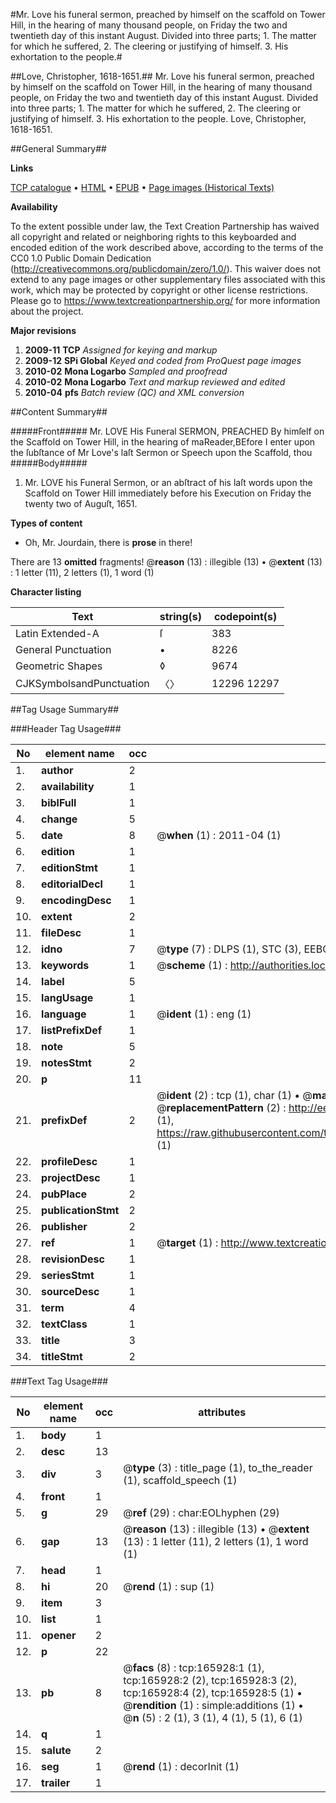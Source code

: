 #Mr. Love his funeral sermon, preached by himself on the scaffold on Tower Hill, in the hearing of many thousand people, on Friday the two and twentieth day of this instant August. Divided into three parts; 1. The matter for which he suffered, 2. The cleering or justifying of himself. 3. His exhortation to the people.#

##Love, Christopher, 1618-1651.##
Mr. Love his funeral sermon, preached by himself on the scaffold on Tower Hill, in the hearing of many thousand people, on Friday the two and twentieth day of this instant August. Divided into three parts; 1. The matter for which he suffered, 2. The cleering or justifying of himself. 3. His exhortation to the people.
Love, Christopher, 1618-1651.

##General Summary##

**Links**

[TCP catalogue](http://www.ota.ox.ac.uk/tcp/)  • 
[HTML](http://tei.it.ox.ac.uk/tcp/Texts-HTML/free/A88/A88582.html)  • 
[EPUB](http://tei.it.ox.ac.uk/tcp/Texts-EPUB/free/A88/A88582.epub) • 
[Page images (Historical Texts)](https://historicaltexts.jisc.ac.uk/eebo-99865790e)

**Availability**

To the extent possible under law, the Text Creation Partnership has waived all copyright and related or neighboring rights to this keyboarded and encoded edition of the work described above, according to the terms of the CC0 1.0 Public Domain Dedication (http://creativecommons.org/publicdomain/zero/1.0/). This waiver does not extend to any page images or other supplementary files associated with this work, which may be protected by copyright or other license restrictions. Please go to https://www.textcreationpartnership.org/ for more information about the project.

**Major revisions**

1. __2009-11__ __TCP__ *Assigned for keying and markup*
1. __2009-12__ __SPi Global__ *Keyed and coded from ProQuest page images*
1. __2010-02__ __Mona Logarbo__ *Sampled and proofread*
1. __2010-02__ __Mona Logarbo__ *Text and markup reviewed and edited*
1. __2010-04__ __pfs__ *Batch review (QC) and XML conversion*

##Content Summary##

#####Front#####
Mr. LOVE His Funeral SERMON, PREACHED By himſelf on the Scaffold on Tower Hill, in the hearing of maReader,BEfore I enter upon the ſubſtance of Mr Love's laſt Sermon or Speech upon the Scaffold, thou 
#####Body#####

1. Mr. LOVE his Funeral Sermon, or an abſtract of his laſt words upon the Scaffold on Tower Hill immediately before his Execution on Friday the twenty two of Auguſt, 1651.

**Types of content**

  * Oh, Mr. Jourdain, there is **prose** in there!

There are 13 **omitted** fragments! 
 @__reason__ (13) : illegible (13)  •  @__extent__ (13) : 1 letter (11), 2 letters (1), 1 word (1)

**Character listing**


|Text|string(s)|codepoint(s)|
|---|---|---|
|Latin Extended-A|ſ|383|
|General Punctuation|•|8226|
|Geometric Shapes|◊|9674|
|CJKSymbolsandPunctuation|〈〉|12296 12297|

##Tag Usage Summary##

###Header Tag Usage###

|No|element name|occ|attributes|
|---|---|---|---|
|1.|__author__|2||
|2.|__availability__|1||
|3.|__biblFull__|1||
|4.|__change__|5||
|5.|__date__|8| @__when__ (1) : 2011-04 (1)|
|6.|__edition__|1||
|7.|__editionStmt__|1||
|8.|__editorialDecl__|1||
|9.|__encodingDesc__|1||
|10.|__extent__|2||
|11.|__fileDesc__|1||
|12.|__idno__|7| @__type__ (7) : DLPS (1), STC (3), EEBO-CITATION (1), PROQUEST (1), VID (1)|
|13.|__keywords__|1| @__scheme__ (1) : http://authorities.loc.gov/ (1)|
|14.|__label__|5||
|15.|__langUsage__|1||
|16.|__language__|1| @__ident__ (1) : eng (1)|
|17.|__listPrefixDef__|1||
|18.|__note__|5||
|19.|__notesStmt__|2||
|20.|__p__|11||
|21.|__prefixDef__|2| @__ident__ (2) : tcp (1), char (1)  •  @__matchPattern__ (2) : ([0-9\-]+):([0-9IVX]+) (1), (.+) (1)  •  @__replacementPattern__ (2) : http://eebo.chadwyck.com/downloadtiff?vid=$1&page=$2 (1), https://raw.githubusercontent.com/textcreationpartnership/Texts/master/tcpchars.xml#$1 (1)|
|22.|__profileDesc__|1||
|23.|__projectDesc__|1||
|24.|__pubPlace__|2||
|25.|__publicationStmt__|2||
|26.|__publisher__|2||
|27.|__ref__|1| @__target__ (1) : http://www.textcreationpartnership.org/docs/. (1)|
|28.|__revisionDesc__|1||
|29.|__seriesStmt__|1||
|30.|__sourceDesc__|1||
|31.|__term__|4||
|32.|__textClass__|1||
|33.|__title__|3||
|34.|__titleStmt__|2||


###Text Tag Usage###

|No|element name|occ|attributes|
|---|---|---|---|
|1.|__body__|1||
|2.|__desc__|13||
|3.|__div__|3| @__type__ (3) : title_page (1), to_the_reader (1), scaffold_speech (1)|
|4.|__front__|1||
|5.|__g__|29| @__ref__ (29) : char:EOLhyphen (29)|
|6.|__gap__|13| @__reason__ (13) : illegible (13)  •  @__extent__ (13) : 1 letter (11), 2 letters (1), 1 word (1)|
|7.|__head__|1||
|8.|__hi__|20| @__rend__ (1) : sup (1)|
|9.|__item__|3||
|10.|__list__|1||
|11.|__opener__|2||
|12.|__p__|22||
|13.|__pb__|8| @__facs__ (8) : tcp:165928:1 (1), tcp:165928:2 (2), tcp:165928:3 (2), tcp:165928:4 (2), tcp:165928:5 (1)  •  @__rendition__ (1) : simple:additions (1)  •  @__n__ (5) : 2 (1), 3 (1), 4 (1), 5 (1), 6 (1)|
|14.|__q__|1||
|15.|__salute__|2||
|16.|__seg__|1| @__rend__ (1) : decorInit (1)|
|17.|__trailer__|1||
